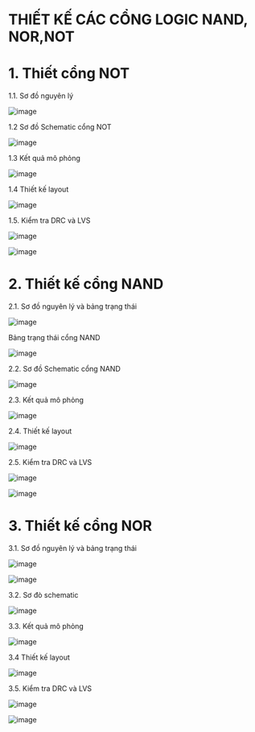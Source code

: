 # THIẾT KẾ CÁC CỔNG LOGIC NAND, NOR,NOT
# 1.	Thiết cổng NOT

1.1. Sơ đồ nguyên lý

![image](https://github.com/user-attachments/assets/f40c9738-2490-493a-80e9-ed48723c464f)

1.2 Sơ đồ Schematic cổng NOT

![image](https://github.com/user-attachments/assets/fd47d3c7-8eaa-48e3-b47f-d95652579774)

1.3 Kết quả mô phỏng

![image](https://github.com/user-attachments/assets/8535dc6f-d09a-4127-bdc5-06caa7a449dc)

1.4 Thiết kế layout 

![image](https://github.com/user-attachments/assets/94e17501-1d6d-4ebd-97ad-b255d3e447fc)

1.5.	Kiểm tra DRC và LVS

 ![image](https://github.com/user-attachments/assets/2f16c24d-8cae-4416-be29-222991ea61e0)
 
 ![image](https://github.com/user-attachments/assets/f670d52a-27fe-4ccd-81fc-8ff329079a69)
 
# 2. Thiết kế cổng NAND

2.1. Sơ đồ nguyên lý và bảng trạng thái 

![image](https://github.com/user-attachments/assets/a0c38ab2-c72a-4109-aca3-c814d1a124b7)

Bảng trạng thái cổng NAND                                         

![image](https://github.com/user-attachments/assets/79f48c67-3e5b-49b8-a7a3-f98785fad76b)

2.2. Sơ đồ Schematic cổng NAND

![image](https://github.com/user-attachments/assets/8815d989-324b-4f9e-8b79-8abf5137da7d)

2.3. Kết quả mô phỏng

![image](https://github.com/user-attachments/assets/7bc6336d-2dfc-46c5-8a72-f214df957622)

2.4. Thiết kế layout

![image](https://github.com/user-attachments/assets/2dbb3145-b2e7-4ce7-9a2a-c6cab89be8ac)

2.5. Kiểm tra DRC và LVS

![image](https://github.com/user-attachments/assets/2f54e657-e638-4934-89ec-a9a45f344e9a)

![image](https://github.com/user-attachments/assets/67b71880-33ec-4324-9cd6-eec6a0894e99)

# 3. Thiết kế cổng NOR

3.1. Sơ đồ nguyên lý và bảng trạng thái

![image](https://github.com/user-attachments/assets/94ce8c41-44c2-452a-aa83-61ecd8020af9)

![image](https://github.com/user-attachments/assets/3962b141-5bf1-49ad-9fef-4b6e5202a590)

3.2. Sơ đò schematic

![image](https://github.com/user-attachments/assets/94c1d5ab-ff7a-4c79-a643-849473a3ccaa)

3.3. Kết quả mô phỏng

![image](https://github.com/user-attachments/assets/92d2a519-cf85-420d-83af-3478b0cb15d7)

3.4 Thiết kế layout

![image](https://github.com/user-attachments/assets/232b1b19-aa41-4006-8816-e7c5f0dd0ee6)

3.5. Kiểm tra DRC và LVS

![image](https://github.com/user-attachments/assets/28fd38fa-eb9d-4372-a314-a28d7f23a6bd)

![image](https://github.com/user-attachments/assets/b8b5e62c-cd94-4a22-9fed-670a54ec6be7)
